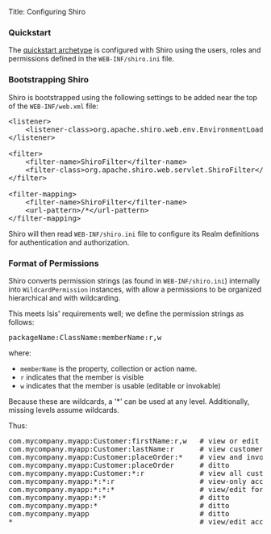 Title: Configuring Shiro

### Quickstart

The [quickstart archetype](../../../getting-started/quickstart-archetype.html) is configured with Shiro using the users, roles and permissions defined in the `WEB-INF/shiro.ini` file.

### Bootstrapping Shiro

Shiro is bootstrapped using the following settings to be added near the top of the `WEB-INF/web.xml` file:

<pre>
&lt;listener&gt;
    &lt;listener-class&gt;org.apache.shiro.web.env.EnvironmentLoaderListener&lt;/listener-class&gt;
&lt;/listener&gt;

&lt;filter&gt;
    &lt;filter-name&gt;ShiroFilter&lt;/filter-name&gt;
    &lt;filter-class&gt;org.apache.shiro.web.servlet.ShiroFilter&lt;/filter-class&gt;
&lt;/filter&gt;

&lt;filter-mapping&gt;
    &lt;filter-name&gt;ShiroFilter&lt;/filter-name&gt;
    &lt;url-pattern&gt;/*&lt;/url-pattern&gt;
&lt;/filter-mapping&gt;
</pre>

Shiro will then read `WEB-INF/shiro.ini` file to configure its Realm definitions for authentication and authorization.

### Format of Permissions

Shiro converts permission strings (as found in `WEB-INF/shiro.ini`) internally into `WildcardPermission` instances, with allow a permissions to be organized hierarchical and with wildcarding.  

This meets Isis' requirements well; we define the permission strings as follows:

<pre>
packageName:ClassName:memberName:r,w
</pre>

where:

* `memberName` is the property, collection or action name.
* `r` indicates that the member is visible
* `w` indicates that the member is usable (editable or invokable)

Because these are wildcards, a '*' can be used at any level.  Additionally, missing levels assume wildcards.

Thus:

<pre>
com.mycompany.myapp:Customer:firstName:r,w   # view or edit customer's firstName
com.mycompany.myapp:Customer:lastName:r      # view customer's lastName only
com.mycompany.myapp:Customer:placeOrder:*    # view and invoke placeOrder action
com.mycompany.myapp:Customer:placeOrder      # ditto
com.mycompany.myapp:Customer:*:r             # view all customer class members
com.mycompany.myapp:*:*:r                    # view-only access for all classes in myapp package
com.mycompany.myapp:*:*:*                    # view/edit for all classes in myapp package
com.mycompany.myapp:*:*                      # ditto
com.mycompany.myapp:*                        # ditto
com.mycompany.myapp                          # ditto
*                                            # view/edit access to everything
</pre>

